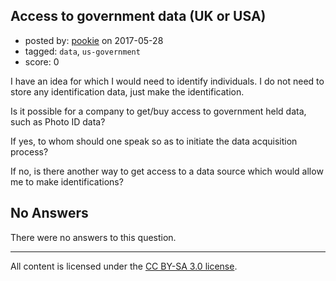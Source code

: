 ## Access to government data (UK or USA)

- posted by: [pookie](https://stackexchange.com/users/293508/pookie) on 2017-05-28
- tagged: `data`, `us-government`
- score: 0

<p>I have an idea for which I would need to identify individuals. I do not need to store any identification data, just make the identification.</p>

<p>Is it possible for a company to get/buy access to government held data, such as Photo ID data?</p>

<p>If yes, to whom should one speak so as to initiate the data acquisition process?</p>

<p>If no, is there another way to get access to a data source which would allow me to make identifications?</p>


## No Answers

There were no answers to this question.


---

All content is licensed under the [CC BY-SA 3.0 license](https://creativecommons.org/licenses/by-sa/3.0/).
